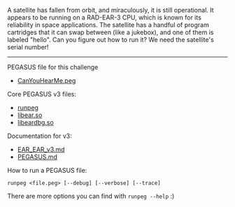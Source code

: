 A satellite has fallen from orbit, and miraculously, it is still operational.
It appears to be running on a RAD-EAR-3 CPU, which is known for its reliability
in space applications. The satellite has a handful of program cartridges that
it can swap between (like a jukebox), and one of them is labeled "hello". Can
you figure out how to run it? We need the satellite's serial number!

---------

PEGASUS file for this challenge
* [CanYouHearMe.peg](https://sunshinectf.games/f25ed7abb4b9/CanYouHearMe.peg)

Core PEGASUS v3 files:
* [runpeg](https://sunshinectf.games/e589a450affa/runpeg)
* [libear.so](https://sunshinectf.games/e589a450affa/libear.so)
* [libeardbg.so](https://sunshinectf.games/e589a450affa/libeardbg.so)

Documentation for v3:
* [EAR_EAR_v3.md](https://sunshinectf.games/e589a450affa/EAR_EAR_v3.md)
* [PEGASUS.md](https://sunshinectf.games/e589a450affa/PEGASUS.md)

How to run a PEGASUS file:

`runpeg <file.peg> [--debug] [--verbose] [--trace]`

There are more options you can find with `runpeg --help` :)
